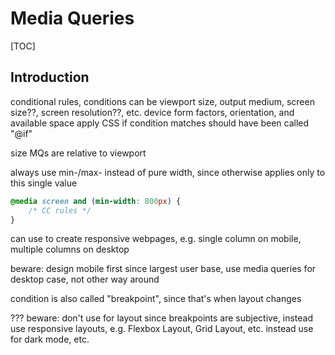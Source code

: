 # Media Queries

[TOC]


<!-- ToDo: finish -->

## Introduction

conditional rules, conditions can be viewport size, output medium, screen size??, screen resolution??, etc.
  device form factors, orientation, and available space
apply CSS if condition matches
should have been called "@if"

size MQs are relative to viewport

always use min-/max- instead of pure width, since otherwise applies only to this single value

```css
@media screen and (min-width: 800px) { 
    /* CC rules */
}
```

can use to create responsive webpages, e.g. single column on mobile, multiple columns on desktop

beware: design mobile first since largest user base, use media queries for desktop case, not other way around

condition is also called "breakpoint", since that's when layout changes

??? beware: don't use for layout since breakpoints are subjective, instead use responsive layouts, e.g. Flexbox Layout, Grid Layout, etc.
instead use for dark mode, etc.
